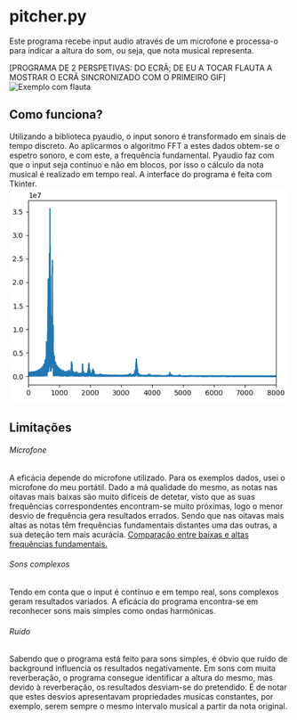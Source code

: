 # pitcher.py
Este programa recebe input audio através de um microfone e processa-o para indicar a altura do som, ou seja, que nota musical representa.

[PROGRAMA DE 2 PERSPETIVAS: DO ECRÃ; DE EU A TOCAR FLAUTA A MOSTRAR O ECRÃ SINCRONIZADO COM O PRIMEIRO GIF]
![Exemplo com flauta](https://github.com/guizado/pitcher.py/blob/main/media/flauta.gif?raw=true)

## Como funciona?
Utilizando a biblioteca pyaudio, o input sonoro é transformado em sinais de tempo discreto. Ao aplicarmos o algoritmo FFT a estes dados obtem-se o espetro sonoro, e com este, a frequência fundamental. Pyaudio faz com que o input seja contínuo e não em blocos, por isso o cálculo da nota musical é realizado em tempo real.
A interface do programa é feita com Tkinter.
![Plot](https://github.com/guizado/pitcher.py/blob/main/media/plot.png?raw=true)

## Limitações
###### Microfone
A eficácia depende do microfone utilizado. Para os exemplos dados, usei o microfone do meu portátil. Dado a má qualidade do mesmo, as notas nas oitavas mais baixas são muito difíceis de detetar, visto que as suas frequências correspondentes encontram-se muito próximas, logo o menor desvio de frequência gera resultados errados. Sendo que nas oitavas mais altas as notas têm frequências fundamentais distantes uma das outras, a sua deteção tem mais acurácia. [Comparação entre baixas e altas frequências fundamentais.](https://github.com/guizado/pitcher.py/blob/main/media/comparacao.png?raw=true)
###### Sons complexos
Tendo em conta que o input é contínuo e em tempo real, sons complexos geram resultados variados. A eficácia do programa encontra-se em reconhecer sons mais simples como ondas harmónicas.
###### Ruído
Sabendo que o programa está feito para sons simples, é óbvio que ruído de background influencia os resultados negativamente. Em sons com muita reverberação, o programa consegue identificar a altura do mesmo, mas devido à reverberação, os resultados desviam-se do pretendido. É de notar que estes desvios apresentavam propriedades musicas constantes, por exemplo, serem sempre o mesmo intervalo musical a partir da nota original.
